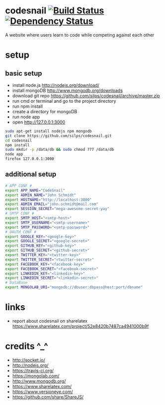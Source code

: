 codesnail [![Build Status](https://travis-ci.org/silps/codesnail.svg?branch=master)](https://travis-ci.org/silps/codesnail) [![Dependency Status](https://www.versioneye.com/user/projects/549087169bc626ff60000010/badge.svg?style=flat)](https://www.versioneye.com/user/projects/549087169bc626ff60000010)
=========

A website where users learn to code while competing against each other

setup
=====

basic setup
-----------
* install node.js http://nodejs.org/download/
* install mongoDB http://www.mongodb.org/downloads
* download git repo https://github.com/silps/codesnail/archive/master.zip
* run cmd or terminal and go to the project directory
* run npm install
* create a directory for mongoDB
* run node app
* open http://127.0.0.1:3000
```bash
sudo apt-get install nodejs npm mongodb
git clone https://github.com/silps/codesnail.git
cd codesnail
npm install
sudo mkdir -p /data/db && sudo chmod 777 /data/db
node app
firefox 127.0.0.1:3000
```

additional setup
----------------
```bash
# APP CONF #
export APP_NAME="CodeSnail"
export ADMIN_NAME="John Schmidt"
export HOSTNAME="http://localhost:3000"
export ADMIN_EMAIL="john.schmidt@mail.com"
export SESSION_SECRET="mega-awesome-secret-yay"
# SMTP CONF #
export SMTP_HOST="<smtp-host>"
export SMTP_USERNAME="<smtp-username>"
export SMTP_PASSWORD="<smtp-password>"
# OAUTH CONF #
export GOOGLE_KEY="<google-key>"
export GOOGLE_SECRET="<google-secret>"
export GITHUB_KEY="<github-key>"
export GITHUB_SECRET="<github-secret>"
export TWITTER_KEY="<twitter-key>"
export TWITTER_SECRET="<twitter-secret>"
export FACEBOOK_KEY="<facebook-key>"
export FACEBOOK_SECRET="<facebook-secret>"
export LINKEDIN_KEY="<linkedin-key>"
export LINKEDIN_SECRET="<linkedin-secret>"
# DataBase
export MONGOLAB_URI="mongodb://dbuser:dbpass@host:port/dbname"
```

links
=====

* report about codesnail on sharelatex https://www.sharelatex.com/project/52e8420b7487ca4941000b9f

credits ^_^
===========

* http://socket.io/
* http://nodejs.org/
* https://travis-ci.org/
* https://mongolab.com/
* http://www.mongodb.org/
* https://www.sharelatex.com/
* https://www.versioneye.com/
* https://github.com/share/ShareJS/
